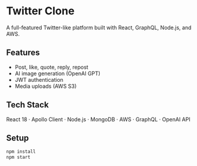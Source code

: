 # Twitter Clone

A full-featured Twitter-like platform built with React, GraphQL, Node.js, and AWS.

## Features
- Post, like, quote, reply, repost
- AI image generation (OpenAI GPT)
- JWT authentication
- Media uploads (AWS S3)

## Tech Stack
React 18 · Apollo Client · Node.js · MongoDB · AWS · GraphQL · OpenAI API

## Setup
```bash
npm install
npm start
